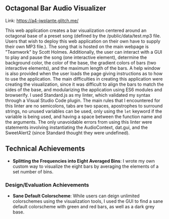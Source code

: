 ## Octagonal Bar Audio Visualizer

Link: https://a4-jwplante.glitch.me/

This web application creates a bar visualization centered around an octagonal base of a preset song (defined by the /public/data/test.mp3 file. Users that wish to deploy this web application on their own have to supply their own MP3 file.). The song that is hosted on the main webpage is "Teamwork" by Scott Holmes. Additionally, the user can interact with a GUI to play and pause the song (one interactive element), determine the background color, the color of the base, the gradient colors of bars (two interactive elements), and the maximum length of the bars. A help window is also provided when the user loads the page giving instructions as to how to use the application. The main difficulties in creating this application were creating the visualization, since it was difficult to align the bars to match the sides of the base, and modularizing the application using ES6 modules and browserify. I used Standard.js as my linter, which validated my syntax through a Visual Studio Code plugin. The main rules that I encountered for this linter are no semicolons, tabs are two spaces, apostrophes to surround strings, no unused variables can be used, only using the `let` keyword if the variable is being used, and having a space between the function name and the arguments. The only unavoidable errors from using this linter were statements involving instantiating the AudioContext, dat.gui, and the SweetAlert2 (since Standard thought they were undefined).

## Technical Achievements
- **Splitting the Frequencies into Eight Averaged Bins**: I wrote my own custom way to visualize the eight bars by averaging the elements of a set number of bins.


### Design/Evaluation Achievements
- **Sane Default Colorscheme**: While users can deign unlimited colorschemes using the visualization tools, I used the GUI to find a sane default colorscheme with green and red bars, as well as a dark grey base.
